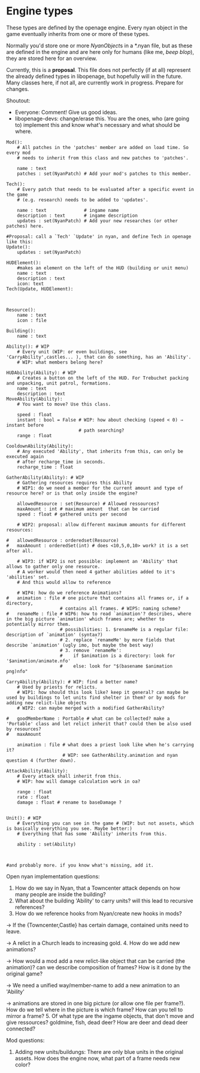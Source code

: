 Engine types
============

These types are defined by the openage engine. Every nyan object in the game
eventually inherits from one or more of these types.

Normally you'd store one or more *NyanObject*s in a *.nyan file, but as these
are defined in the engine and are here only for humans (like me, *beep blop*),
they are stored here for an overview.

Currently, this is a **proposal**.
This file does not perfectly (if at all) represent the already defined types in
libopenage, but hopefully will in the future. Many classes here, if not all,
are currently work in progress. Prepare for changes.

Shoutout:
* Everyone: Comment! Give us good ideas.
* libopenage-devs: change/erase this. You are the ones, who (are going to)
implement this and know what's necessary and what should be where.

```
Mod():
	# All patches in the 'patches' member are added on load time. So every mod
	# needs to inherit from this class and new patches to 'patches'.

	name : text
	patches : set(NyanPatch) # Add your mod's patches to this member.

Tech():
	# Every patch that needs to be evaluated after a specific event in the game
	# (e.g. research) needs to be added to 'updates'.

	name : text              # ingame name
	description : text       # ingame description
	updates : set(NyanPatch) # Add your new researches (or other patches) here.

#Proposal: call a `Tech' `Update' in nyan, and define Tech in openage like this:
Update():
	updates : set(NyanPatch)

HUDElement():
	#makes an element on the left of the HUD (building or unit menu)
	name : text
	description : text
	icon: text
Tech(Update, HUDElement):



Resource():
	name : text
	icon : file

Building():
	name : text

Ability(): # WIP
	# Every unit (WIP: or even buildings, see 'CarryAbility',castles... ), that can do something, has an 'Ability'.
	# WIP: what members belong here?

HUDAbility(Ability): # WIP
	# Creates a button on the left of the HUD. For Trebuchet packing and unpacking, unit patrol, formations.
	name : text
	description : text
MoveAbility(Ability):
	# You want to move? Use this class.

	speed : float
	instant : bool = False # WIP: how about checking (speed < 0) ⇒ instant before
	                       # path searching?
	range : float

CooldownAbility(Ability):
	# Any executed 'Ability', that inherits from this, can only be executed again
	# after recharge_time in seconds.
	recharge_time : float

GatherAbility(Ability): # WIP
	# Gathering resources requires this Ability
	# WIP1: do we need a member for the current amount and type of resource here? or is that only inside the engine?

	allowedResource : set(Resource) # Allowed ressources?
	maxAmount : int # maximum amount  that can be carried
	speed : float # gathered units per second

	# WIP2: proposal: allow different maximum amounts for different resources:

#	allowedResource : orderedset(Resource)
#	maxAmount : orderedSet(int) # does <10,5,0,10> work? it is a set after all.

	# WIP3: if WIP2 is not possible: implement an 'Ability' that allows to gather only one resource.
	# A worker would then need 4 gather abilities added to it's 'abilities' set.
	# And this would allow to reference

	# WIP4: how do we reference Animations?
#	animation : file # one picture that contains all frames or, if a directory,
	                # contains all frames. # WIP5: naming scheme?
#	renameMe : file # WIP6: how to read `animation'? describes, where in the big picture `animation' which frames are; whether to potentially mirror them.
	                # possibilities: 1. $renameMe is a regular file: description of `animation' (syntax?)
	                # 2. replace `renameMe' by more fields that describe `animation' (ugly imo, but maybe the best way)
	                # 3. remove `renameMe':
	                #    if $animation is a directory: look for '$animation/animate.nfo'
	                #    else: look for "$(basename $animation png)nfo"

CarryAbility(Ability): # WIP: find a better name?
	# Used by priests for relicts.
	# WIP1: how should this look like? keep it general? can maybe be used by buildings to let units find shelter in them? or by mods for adding new relict-like objects
	# WIP2: can maybe merged with a modified GatherAbility?

#	goodMemberName : Portable # what can be collected? make a 'Portable' class and let relict inherit that? could then be also used by resources?
#	maxAmount

	animation : file # what does a priest look like when he's carrying it?
	                 # WIP: see GatherAbility.animation and nyan question 4 (further down).

AttackAbility(Ability):
	# Every attack shall inherit from this.
	# WIP: how will damage calculation work in oa?

	range : float
	rate : float
	damage : float # rename to baseDamage ?


Unit(): # WIP
	# Everything you can see in the game # (WIP: but not assets, which is basically everything you see. Maybe better:)
	# Everything that has some 'Ability' inherits from this.

	ability : set(Ability)



#and probably more. if you know what's missing, add it.

```

Open nyan implementation questions:

1. How do we say in Nyan, that a Towncenter attack depends on how many people are inside the building?
2. What about the building 'Ability' to carry units? will this lead to recursive references?
3. How do we reference hooks from Nyan/create new hooks in mods?

  -> If the {Towncenter,Castle} has certain damage, contained units need to leave.
  
  -> A relict in a Church leads to increasing gold.
4. How do we add new animations?

  -> How would a mod add a new relict-like object that can be carried (the animation)? can we describe composition of frames? How is it done by the original game?
  
  -> We need a unified way/member-name to add a new animation to an 'Ability'
  
  -> animations are stored in one big picture (or allow one file per frame?). How do we tell where in the picture is which frame? How can you tell to mirror a frame?
5. Of what type are the ingame objects, that don't move and give ressources? goldmine, fish, dead deer? How are deer and dead deer connected?

Mod questions:

1. Adding new units/buildungs: There are only blue units in the original assets. How does the engine now, what part of a frame needs new color?
